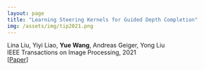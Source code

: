 ```yaml
---
layout: page
title: "Learning Steering Kernels for Guided Depth Completion"
img: /assets/img/tip2021.png
---
```

Lina Liu, Yiyi Liao, **Yue Wang**, Andreas Geiger, Yong Liu
<br/>
IEEE Transactions on Image Processing, 2021
<br/>
[[Paper](http://t.cvlibs.net/publications/Liu2021TIP.pdf)]
<!--[[Video](https://www.youtube.com/watch?v=j9u2-fZCQC4)]-->
<!--[[Code](https://github.com/slinkle/2-Entity-RANSAC)]-->
